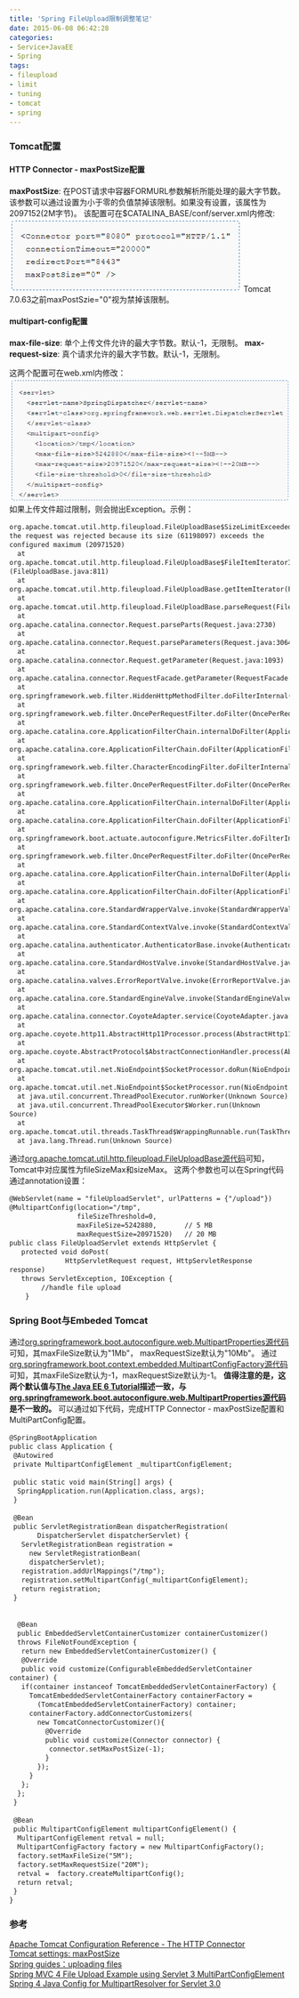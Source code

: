 ```yaml
---
title: 'Spring FileUpload限制调整笔记'
date: 2015-06-08 06:42:28
categories: 
- Service+JavaEE
- Spring
tags: 
- fileupload
- limit
- tuning
- tomcat
- spring
---
```

### Tomcat配置

#### HTTP Connector - maxPostSize配置

**maxPostSize**: 在POST请求中容器FORMURL参数解析所能处理的最大字节数。该参数可以通过设置为小于零的负值禁掉该限制。如果没有设置，该属性为2097152(2M字节)。
该配置可在$CATALINA_BASE/conf/server.xml内修改:
![Spring FileUpload限制调整笔记](/images/2015/6/0026uWfMgy6WoVANiyD43.png)
Tomcat 7.0.63之前maxPostSzie="0"视为禁掉该限制。

#### multipart-config配置

**max-file-size**: 单个上传文件允许的最大字节数。默认-1，无限制。
**max-request-size**: 真个请求允许的最大字节数。默认-1，无限制。

这两个配置可在web.xml内修改：
![Spring FileUpload限制调整笔记](/images/2015/6/0026uWfMgy6WoXdlU4faf.png)
如果上传文件超过限制，则会抛出Exception。示例：
```
org.apache.tomcat.util.http.fileupload.FileUploadBase$SizeLimitExceededException: the request was rejected because its size (61198097) exceeds the configured maximum (20971520)
  at org.apache.tomcat.util.http.fileupload.FileUploadBase$FileItemIteratorImpl.(FileUploadBase.java:811)
  at org.apache.tomcat.util.http.fileupload.FileUploadBase.getItemIterator(FileUploadBase.java:256)
  at org.apache.tomcat.util.http.fileupload.FileUploadBase.parseRequest(FileUploadBase.java:280)
  at org.apache.catalina.connector.Request.parseParts(Request.java:2730)
  at org.apache.catalina.connector.Request.parseParameters(Request.java:3064)
  at org.apache.catalina.connector.Request.getParameter(Request.java:1093)
  at org.apache.catalina.connector.RequestFacade.getParameter(RequestFacade.java:380)
  at org.springframework.web.filter.HiddenHttpMethodFilter.doFilterInternal(HiddenHttpMethodFilter.java:70)
  at org.springframework.web.filter.OncePerRequestFilter.doFilter(OncePerRequestFilter.java:107)
  at org.apache.catalina.core.ApplicationFilterChain.internalDoFilter(ApplicationFilterChain.java:239)
  at org.apache.catalina.core.ApplicationFilterChain.doFilter(ApplicationFilterChain.java:206)
  at org.springframework.web.filter.CharacterEncodingFilter.doFilterInternal(CharacterEncodingFilter.java:85)
  at org.springframework.web.filter.OncePerRequestFilter.doFilter(OncePerRequestFilter.java:107)
  at org.apache.catalina.core.ApplicationFilterChain.internalDoFilter(ApplicationFilterChain.java:239)
  at org.apache.catalina.core.ApplicationFilterChain.doFilter(ApplicationFilterChain.java:206)
  at org.springframework.boot.actuate.autoconfigure.MetricsFilter.doFilterInternal(MetricsFilter.java:68)
  at org.springframework.web.filter.OncePerRequestFilter.doFilter(OncePerRequestFilter.java:107)
  at org.apache.catalina.core.ApplicationFilterChain.internalDoFilter(ApplicationFilterChain.java:239)
  at org.apache.catalina.core.ApplicationFilterChain.doFilter(ApplicationFilterChain.java:206)
  at org.apache.catalina.core.StandardWrapperValve.invoke(StandardWrapperValve.java:219)
  at org.apache.catalina.core.StandardContextValve.invoke(StandardContextValve.java:106)
  at org.apache.catalina.authenticator.AuthenticatorBase.invoke(AuthenticatorBase.java:502)
  at org.apache.catalina.core.StandardHostValve.invoke(StandardHostValve.java:142)
  at org.apache.catalina.valves.ErrorReportValve.invoke(ErrorReportValve.java:79)
  at org.apache.catalina.core.StandardEngineValve.invoke(StandardEngineValve.java:88)
  at org.apache.catalina.connector.CoyoteAdapter.service(CoyoteAdapter.java:518)
  at org.apache.coyote.http11.AbstractHttp11Processor.process(AbstractHttp11Processor.java:1091)
  at org.apache.coyote.AbstractProtocol$AbstractConnectionHandler.process(AbstractProtocol.java:668)
  at org.apache.tomcat.util.net.NioEndpoint$SocketProcessor.doRun(NioEndpoint.java:1521)
  at org.apache.tomcat.util.net.NioEndpoint$SocketProcessor.run(NioEndpoint.java:1478)
  at java.util.concurrent.ThreadPoolExecutor.runWorker(Unknown Source)
  at java.util.concurrent.ThreadPoolExecutor$Worker.run(Unknown Source)
  at org.apache.tomcat.util.threads.TaskThread$WrappingRunnable.run(TaskThread.java:61)
  at java.lang.Thread.run(Unknown Source)
```

通过[org.apache.tomcat.util.http.fileupload.FileUploadBase源代码](http://grepcode.com/file/repo1.maven.org/maven2/org.apache.tomcat.embed/tomcat-embed-core/8.0.23/org/apache/tomcat/util/http/fileupload/FileUploadBase.java#FileUploadBase)可知，Tomcat中对应属性为fileSizeMax和sizeMax。
这两个参数也可以在Spring代码通过annotation设置：
```
@WebServlet(name = "fileUploadServlet", urlPatterns = {"/upload"})
@MultipartConfig(location="/tmp",
                 fileSizeThreshold=0,    
                 maxFileSize=5242880,       // 5 MB
                 maxRequestSize=20971520)   // 20 MB
public class FileUploadServlet extends HttpServlet {
   protected void doPost(
              HttpServletRequest request, HttpServletResponse response)
   throws ServletException, IOException {
        //handle file upload
    }
```

### Spring Boot与Embeded Tomcat

通过[org.springframework.boot.autoconfigure.web.MultipartProperties源代码](https://github.com/spring-projects/spring-boot/blob/master/spring-boot-autoconfigure/src/main/java/org/springframework/boot/autoconfigure/web/MultipartProperties.java)可知，其maxFileSize默认为"1Mb"， maxRequestSize默认为"10Mb"。
通过[org.springframework.boot.context.embedded.MultipartConfigFactory源代码](https://github.com/spring-projects/spring-boot/blob/master/spring-boot/src/main/java/org/springframework/boot/context/embedded/MultipartConfigFactory.java)可知，其maxFileSize默认为-1，maxRequestSize默认为-1。
**值得注意的是，这两个默认值与[The Java EE 6 Tutorial](https://docs.oracle.com/javaee/6/tutorial/doc/gmhal.html)描述一致，与[org.springframework.boot.autoconfigure.web.MultipartProperties源代码](https://github.com/spring-projects/spring-boot/blob/master/spring-boot-autoconfigure/src/main/java/org/springframework/boot/autoconfigure/web/MultipartProperties.java)是不一致的。**
可以通过如下代码，完成HTTP Connector - maxPostSize配置和MultiPartConfig配置。
```
@SpringBootApplication
public class Application {
 @Autowired
 private MultipartConfigElement _multipartConfigElement;

 public static void main(String[] args) {
  SpringApplication.run(Application.class, args);
 }

 @Bean
 public ServletRegistrationBean dispatcherRegistration(
       DispatcherServlet dispatcherServlet) {
   ServletRegistrationBean registration = 
     new ServletRegistrationBean(
     dispatcherServlet);
   registration.addUrlMappings("/tmp");
   registration.setMultipartConfig(_multipartConfigElement);
   return registration;
 }


  @Bean
  public EmbeddedServletContainerCustomizer containerCustomizer()
  throws FileNotFoundException {
   return new EmbeddedServletContainerCustomizer() {
   @Override
   public void customize(ConfigurableEmbeddedServletContainer container) {
   if(container instanceof TomcatEmbeddedServletContainerFactory) {
     TomcatEmbeddedServletContainerFactory containerFactory = 
       (TomcatEmbeddedServletContainerFactory) container;
     containerFactory.addConnectorCustomizers(
       new TomcatConnectorCustomizer(){
         @Override
         public void customize(Connector connector) {
          connector.setMaxPostSize(-1);
         }
       });
     }
   };
  };
 }
  
 @Bean
 public MultipartConfigElement multipartConfigElement() {
  MultipartConfigElement retval = null;
  MultipartConfigFactory factory = new MultipartConfigFactory();
  factory.setMaxFileSize("5M");
  factory.setMaxRequestSize("20M");
  retval =  factory.createMultipartConfig();
  return retval;
 }
}
```

### 参考

[Apache Tomcat Configuration Reference - The HTTP Connector](https://tomcat.apache.org/tomcat-8.0-doc/config/http.html)  
[Tomcat settings: maxPostSize](http://www.captaincasademo.com/forum/posts/list/262.page)  
[Spring guides：uploading files](https://spring.io/guides/gs/uploading-files/)  
[Spring MVC 4 File Upload Example using Servlet 3 MultiPartConfigElement](http://websystique.com/springmvc/spring-mvc-4-file-upload-example-using-multipartconfigelement/)  
[Spring 4 Java Config for MultipartResolver for Servlet 3.0](http://stackoverflow.com/questions/23570014/spring-4-java-config-for-multipartresolver-for-servlet-3-0)  